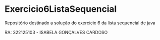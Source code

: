 # Exercicio6ListaSequencial
Repositório destinado a solução do exercício 6 da lista sequencial de java

RA: 322125103 - ISABELA GONÇALVES CARDOSO
